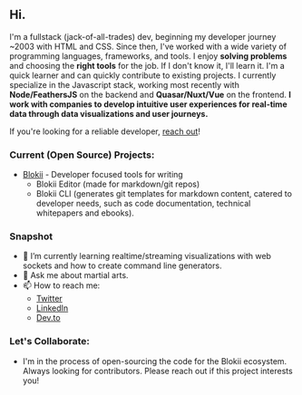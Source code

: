 ## Hi.
I'm a fullstack (jack-of-all-trades) dev, beginning my developer journey ~2003 with HTML and CSS. Since then, I've worked with a wide variety of programming languages, frameworks, and tools. I enjoy **solving problems** and choosing the **right tools** for the job. If I don't know it, I'll learn it. I'm a quick learner and can quickly contribute to existing projects. I currently specialize in the Javascript stack, working most recently with **Node/FeathersJS** on the backend and **Quasar/Nuxt/Vue** on the frontend. **I work with companies to develop intuitive user experiences for real-time data through data visualizations and user journeys.** 

If you're looking for a reliable developer, [reach out](https://www.rachelcheuk.com/contact)!

### Current (Open Source) Projects:

* [Blokii](www.blokii.com) - Developer focused tools for writing
  - Blokii Editor (made for markdown/git repos)
  - Blokii CLI (generates git templates for markdown content, catered to developer needs, such as code documentation, technical whitepapers and ebooks). 

### Snapshot
- 🌱 I’m currently learning realtime/streaming visualizations with web sockets and how to create command line generators.
- 💬 Ask me about martial arts.
- 📫 How to reach me: 
  * [Twitter](twitter.com/@rachel_cheuk)
  * [LinkedIn](linkedin.com/in/rachelcheuk)
  * [Dev.to](https://dev.to/rachel_cheuk)
  
### Let's Collaborate:
- I'm in the process of open-sourcing the code for the Blokii ecosystem. Always looking for contributors. Please reach out if this project interests you! 
